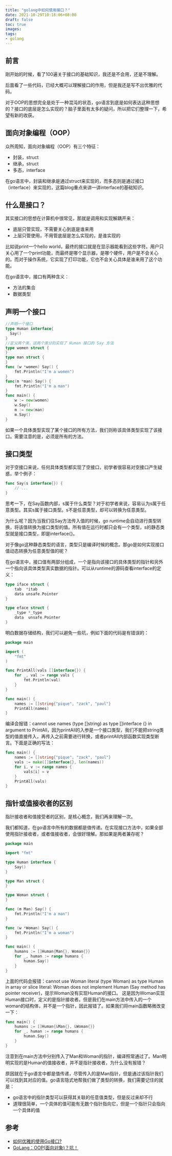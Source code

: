 ```yaml
---
title: "golang中如何使用接口？"
date: 2021-10-29T10:18:06+08:00
draft: false
toc: true
images:
tags:
- golang
---
```

## 前言
刚开始的时候，看了100遍关于接口的基础知识，我还是不会用，还是不理解。

后面看了一些代码，已经大概可以理解接口的作用，但是我还是写不出优雅的代码。

对于OOP的思想完全是处于一种混沌的状态，go语言到底是如何表达这种思想的？接口的底层是怎么实现的？脑子里面有太多的疑问，所以把它们整理一下，希望有新的收获。

## 面向对象编程（OOP）
众所周知，面向对象编程（OOP）有三个特征：
* 封装，struct
* 继承，struct
* 多态，interface

在go语言中，封装和继承是通过struct来实现的，而多态则是通过接口（interface）来实现的，这篇blog重点来讲一讲interface的基础知识。

## 什么是接口？
其实接口的思想在计算机中很常见，那就是调用和实现解耦开来：
* 底层只管实现，不需要关心到底是谁来用
* 上层只管使用，不用管底层是怎么实现的，是谁实现的

比如说print一个hello world，最终的接口就是在显示器能看到这些字符。用户只关心用了一个print功能，而最终是哪个显示器，是哪个硬件，用户是不会关心的。而对于操作系统，它实现了打印功能，它也不会关心具体是谁来用了这个功能。

在go语言中，接口有两种含义：
* 方法的集合
* 数据类型

## 声明一个接口
```go
//声明一个接口
type Human interface{
  Say()
}
//定义两个类，这两个类分别实现了 Human 接口的 Say 方法
type women struct {
}
type man struct {
}
func (w *women) Say() {
    fmt.Println("I'm a women")
}
func(m *man) Say() {
    fmt.Println("I'm a man")
}
func main() {
    w := new(women)
    w.Say()
    m := new(man)
    m.Say()
}
```
如果一个具体类型实现了某个接口的所有方法，我们则称该具体类型实现了该接口。需要注意的是，必须是所有的方法。

## 接口类型
对于空接口来说，任何具体类型都实现了空接口，初学者很容易对空接口产生疑惑，举个例子：
```go
func Say(s interface{}) {
    // ...
}
```
思考一下，在Say函数内部，s属于什么类型？对于初学者来说，容易认为s属于任意类型。其实s属于接口类型。s不是任意类型，却可以转换为任意类型。

为什么呢？因为当我们往Say方法传入值的时候，go runtime会自动进行类型转换，将该值转换为接口类型的值。所有值在运行时都只会有一个类型，s的静态类型就是接口类型，即是interface{}。

对于像go这种静态类型的语言，类型只是编译时候的概念。那go是如何实现接口值动态转换为任意类型值的呢？

在go语言中，接口值有两部分组成，一个是指向该接口的具体类型的指针和另外一个指向该具体类型真实数据的指针。可以从runtime的源码查看interface的定义：
```go
type iface struct {
    tab  *itab
    data unsafe.Pointer
}

type eface struct {
    _type *_type
    data  unsafe.Pointer
}
```
明白数据存储结构，我们可以避免一些坑，例如下面的代码是有错误的：
```go
package main

import (
    "fmt"
)

func PrintAll(vals []interface{}) {
    for _, val := range vals {
        fmt.Println(val)
    }
}

func main() {
    names := []string{"pique", "zack", "paul"}
    PrintAll(names)
}
```
编译会报错：cannot use names (type []string) as type []interface {} in argument to PrintAll，因为printAll的入参是一个接口类型，我们不能把string类型的值直接传入，再传入之前需要进行转换，或者printAll内部函数实现类型断言。下面是正确的写法：
```go
func main() {
    names := []string{"pique", "zack", "paul"}
    vals := make([]interface{}, len(names))
    for i, v := range names {
        vals[i] = v
    }
    PrintAll(vals)
}
```
## 指针或值接收者的区别
指针接收者和值接受者的区别，是核心概念，我们再来理解一次。

我们都知道，在go语言中所有的数据都是值传递。在实现接口方法中，如果全部使用指针接收者，或者值接收者，会很好理解。那如果是两者兼存呢？
```go
package main

import "fmt"

type Human interface {
    Say()
}

type Man struct {
}

type Woman struct {
}

func (m Man) Say() {
    fmt.Println("I'm a man")
}

func (w *Woman) Say() {
    fmt.Println("I'm a woman")
}

func main() {
    humans := []Human{Man{}, Woman{}}
    for _, human := range humans {
        human.Say()
    }
}
```
上面的代码会报错：cannot use Woman literal (type Woman) as type Human in array or slice literal: Woman does not implement Human (Say method has pointer receiver)，提示Woman没有实现Human的接口。
这是因为Woman实现Human接口时，定义的是指针接收者。但是我们在main方法中传入的一个woman的结构体，并不是一个指针，因此报错了。如果我们将main函数略微改变一下：
```go
func main() {
    humans := []Human{&Man{}, &Woman{}}
    for _, human := range humans {
        human.Say()
    }
}
```
注意到在main方法中分别传入了Man和Woman的指针，编译照常通过了。Man明明实现的是Human的值接收者，并不是指针接收者，为什么没有报错？

原因就在于go语言中都是值传递，尽管传入的是Man指针，但是通过该指针我们可以找到其对应的值。go语言隐式地帮我们做了类型的转换，我们需要记住的就是：
* go语言中的指针类型可以获得其关联的任意值类型，但是反过来却不行
* 道理很简单，一个具体的值可能有无数个指针指向它，但是一个指针只会指向一个具体的值

## 参考
* [如何优雅的使用Go接口?](https://zhuanlan.zhihu.com/p/63219494)
* [GoLang：OOP(面向对象)？坑！](https://zhuanlan.zhihu.com/p/157786743)
